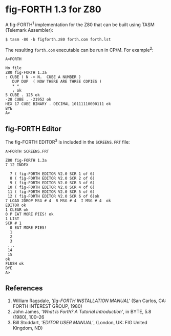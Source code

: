 # fig-FORTH 1.3 for Z80

A fig-FORTH<sup>1</sup> implementation for the Z80 that can be built using TASM (Telemark Assembler):

```
$ tasm -80 -b figforth.z80 forth.com forth.lst
```

The resulting `forth.com` executable can be run in CP/M. For example<sup>2</sup>:
```
A>FORTH

No file
Z80 fig-FORTH 1.3a
: CUBE ( N -> N.  CUBE A NUMBER ) 
   DUP DUP  ( NOW THERE ARE THREE COPIES ) 
   * * 
   ; ok
5 CUBE . 125 ok
-28 CUBE . -21952 ok
HEX 17 CUBE BINARY . DECIMAL 10111110000111 ok
BYE 
A>
```

## fig-FORTH Editor
The fig-FORTH EDITOR<sup>3</sup> is included in the `SCREENS.FRT` file:
```
A>FORTH SCREENS.FRT

Z80 fig-FORTH 1.3a
7 12 INDEX 

  7 ( fig-FORTH EDITOR V2.0 SCR 1 of 6)
  8 ( fig-FORTH EDITOR V2.0 SCR 2 of 6)
  9 ( fig-FORTH EDITOR V2.0 SCR 3 of 6)
 10 ( fig-FORTH EDITOR V2.0 SCR 4 of 6)
 11 ( fig-FORTH EDITOR V2.0 SCR 5 of 6)
 12 ( fig-FORTH EDITOR V2.0 SCR 6 of 6)ok
7 LOAD 2DROP MSG # 4  R MSG # 4  I MSG # 4  ok
EDITOR ok
1 CLEAR ok
0 P EAT MORE PIES! ok
1 LIST 
SCR # 1 
  0 EAT MORE PIES!
  1 
  2 
  3 
 ... 
 14 
 15 
ok
FLUSH ok
BYE 
A>
```

## References
1. William Ragsdale, _'fig-FORTH INSTALLATION MANUAL'_ (San Carlos, CA: FORTH INTEREST GROUP, 1980)
2. John James, _‘What Is Forth? A Tutorial Introduction’_, in BYTE, 5.8 (1980), 100–26
3. Bill Stoddart, _'EDITOR USER MANUAL'_, (London, UK: FIG United Kingdom, ND)
